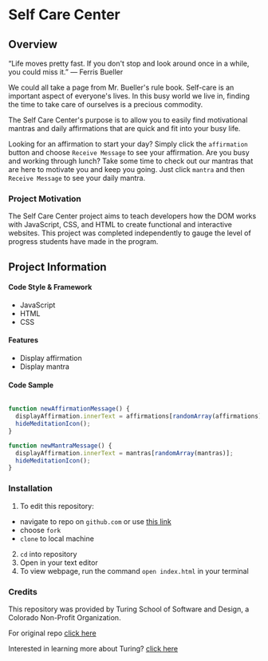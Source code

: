 # Self Care Center

## Overview

“Life moves pretty fast. If you don't stop and look around once in a while, you could miss it.”
 ― Ferris Bueller

We could all take a page from Mr. Bueller's rule book. Self-care is an important aspect of everyone's lives. In this busy world we live in, finding the time to take care of ourselves is a precious commodity.

The Self Care Center's purpose is to allow you to easily find motivational mantras and daily affirmations that are quick and fit into your busy life.

Looking for an affirmation to start your day? Simply click the `affirmation` button and choose `Receive Message` to see your affirmation. Are you busy and working through lunch? Take some time to check out our mantras that are here to motivate you and keep you going. Just click `mantra` and then `Receive Message` to see your daily mantra.

### Project Motivation

The Self Care Center project aims to teach developers how the DOM works with JavaScript, CSS, and HTML to create functional and interactive websites. This project was completed independently to gauge the level of progress students have made in the program.


## Project Information
#### Code Style & Framework
* JavaScript
* HTML
* CSS

#### Features
* Display affirmation
* Display mantra

#### Code Sample

```javascript

function newAffirmationMessage() {
  displayAffirmation.innerText = affirmations[randomArray(affirmations)];
  hideMeditationIcon();
}

function newMantraMessage() {
  displayAffirmation.innerText = mantras[randomArray(mantras)];
  hideMeditationIcon();
}
```

### Installation

1. To edit this repository:
  * navigate to repo on `github.com` or use [this link](https://github.com/turingschool-examples/self-care-center)
  * choose `fork`
  * `clone` to local machine
2. `cd` into repository
3. Open in your text editor
4. To view webpage, run the command `open index.html` in your terminal

### Credits

This repository was provided by Turing School of Software and Design, a Colorado Non-Profit Organization.

For original repo [click here](https://github.com/turingschool-examples/self-care-center)

Interested in learning more about Turing? [click here](https://turing.edu/)
